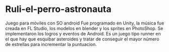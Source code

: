 # Ruli-el-perro-astronauta
Juego para móviles con SO android
Fue programado en Unity, la música fue creada en FL Studio, los modelos en blender y los sprites en PhotoShop.
Se implementaron los logros y eventos de Android.
Es un juego tipo runner en el que hay que esquibar asteroides y tratar de conseguir el mayor número de estrellas para incrementar la puntuacion.
